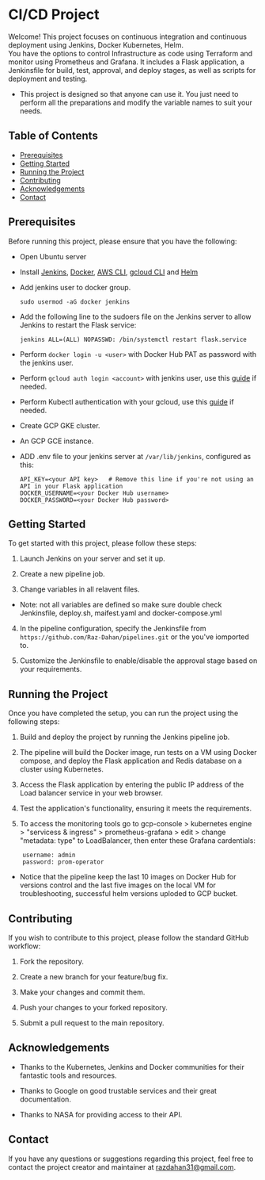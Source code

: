 # CI/CD Project

Welcome! This project focuses on continuous integration and continuous deployment using Jenkins, Docker Kubernetes, Helm.<br />
You have the options to control Infrastructure as code using Terraform and monitor using Prometheus and Grafana.
It includes a Flask application, a Jenkinsfile for build, test, approval, and deploy stages, as well as scripts for deployment and testing.

- This project is designed so that anyone can use it. You just need to perform all the preparations and modify the variable names to suit your needs.

## Table of Contents

- [Prerequisites](#prerequisites)
- [Getting Started](#getting-started)
- [Running the Project](#running-the-project)
- [Contributing](#contributing)
- [Acknowledgements](#acknowledgements)
- [Contact](#contact)

## Prerequisites

Before running this project, please ensure that you have the following:

- Open Ubuntu server
- Install [Jenkins](https://www.jenkins.io/doc/book/installing/linux/#debianubuntu "Install Jenkins"), [Docker](https://docs.docker.com/engine/install/ubuntu/ "Install Docker"), [AWS CLI](https://docs.aws.amazon.com/cli/latest/userguide/getting-started-install.html "Install AWS CLI"), [gcloud CLI](https://cloud.google.com/sdk/docs/install "Install gcloud CLI") and [Helm](https://helm.sh/docs/intro/install/ "Install Helm")
- Add jenkins user to docker group.
   ```
   sudo usermod -aG docker jenkins
   ```
- Add the following line to the sudoers file on the Jenkins server to allow Jenkins to restart the Flask service:

   ```
   jenkins ALL=(ALL) NOPASSWD: /bin/systemctl restart flask.service
   ```
- Perform `docker login -u <user>` with Docker Hub PAT as password with the jenkins user.
- Perform `gcloud auth login <account>` with jenkins user, use this [guide](https://cloud.google.com/sdk/gcloud/reference/auth/login "gcloud auth login guide") if needed.
- Perform Kubectl authentication with your gcloud, use this [guide](https://cloud.google.com/blog/products/containers-kubernetes/kubectl-auth-changes-in-gke "Kubectl authentication") if needed.
- Create GCP GKE cluster.
- An GCP GCE instance.
- ADD .env file to your jenkins server at `/var/lib/jenkins`, configured as this:
   ```
   API_KEY=<your API key>   # Remove this line if you're not using an API in your Flask application
   DOCKER_USERNAME=<your Docker Hub username>
   DOCKER_PASSWORD=<your Docker Hub password>
   ```

## Getting Started

To get started with this project, please follow these steps:

1. Launch Jenkins on your server and set it up.

2. Create a new pipeline job.

3. Change variables in all relavent files.
- Note: not all variables are defined so make sure double check Jenkinsfile, deploy.sh, maifest.yaml and docker-compose.yml

4. In the pipeline configuration, specify the Jenkinsfile from `https://github.com/Raz-Dahan/pipelines.git` or the you've iomported to.

5. Customize the Jenkinsfile to enable/disable the approval stage based on your requirements.

## Running the Project

Once you have completed the setup, you can run the project using the following steps:

1. Build and deploy the project by running the Jenkins pipeline job.

2. The pipeline will build the Docker image, run tests on a VM using Docker compose, and deploy the Flask application and Redis database on a cluster using Kubernetes.

3. Access the Flask application by entering the public IP address of the Load balancer service in your web browser.

4. Test the application's functionality, ensuring it meets the requirements.

5. To access the monitoring tools go to gcp-console > kubernetes engine > "servicess & ingress" >  prometheus-grafana > edit > change "metadata: type" to LoadBalancer, then enter these Grafana cardentials:
```
	username: admin
	password: prom-operator
```

- Notice that the pipeline keep the last 10 images on Docker Hub for versions control and the last five images on the local VM for troubleshooting, successful helm versions uploded to GCP bucket.

## Contributing

If you wish to contribute to this project, please follow the standard GitHub workflow:

1. Fork the repository.

2. Create a new branch for your feature/bug fix.

3. Make your changes and commit them.

4. Push your changes to your forked repository.

5. Submit a pull request to the main repository.

## Acknowledgements

- Thanks to the Kubernetes, Jenkins and Docker communities for their fantastic tools and resources.

- Thanks to Google on good trustable services and their great documentation.

- Thanks to NASA for providing access to their API.

## Contact

If you have any questions or suggestions regarding this project, feel free to contact the project creator and maintainer at [razdahan31@gmail.com](mailto:razdahan31@gmail.com).
